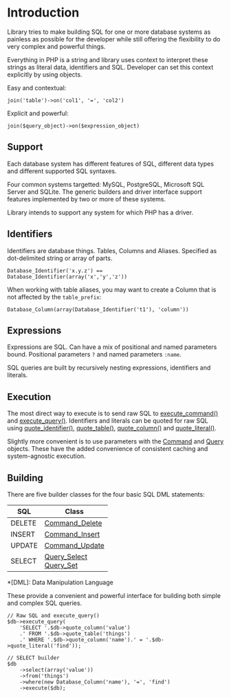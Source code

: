 # Introduction

Library tries to make building SQL for one or more database systems as painless as possible for the
developer while still offering the flexibility to do very complex and powerful things.

Everything in PHP is a string and library uses context to interpret these strings as literal data,
identifiers and SQL. Developer can set this context explicitly by using objects.

Easy and contextual:

    join('table')->on('col1', '=', 'col2')

Explicit and powerful:

    join($query_object)->on($expression_object)


## Support

Each database system has different features of SQL, different data types and different supported
SQL syntaxes.

Four common systems targetted: MySQL, PostgreSQL, Microsoft SQL Server and SQLite. The generic
builders and driver interface support features implemented by two or more of these systems.

Library intends to support any system for which PHP has a driver.


## Identifiers

Identifiers are database things. Tables, Columns and Aliases. Specified as dot-delimited string or
array of parts.

    Database_Identifier('x.y.z') == Database_Identifier(array('x','y','z'))

When working with table aliases, you may want to create a Column that is not affected by the
`table_prefix`:

    Database_Column(array(Database_Identifier('t1'), 'column'))


## Expressions

Expressions are SQL. Can have a mix of positional and named parameters bound. Positional parameters
`?` and named parameters `:name`.

SQL queries are built by recursively nesting expressions, identifiers and literals.


## Execution

The most direct way to execute is to send raw SQL to [execute_command()][] and [execute_query()][].
Identifiers and literals can be quoted for raw SQL using [quote_identifier()][], [quote_table()][],
[quote_column()][] and [quote_literal()][].

Slightly more convenient is to use parameters with the [Command][] and [Query][] objects. These
have the added convenience of consistent caching and system-agnostic execution.

[execute_command()]:    api/Database#execute_command
[execute_query()]:      api/Database#execute_query

[quote_identifier()]:   api/Database#quote_identifier
[quote_table()]:        api/Database#quote_table
[quote_column()]:       api/Database#quote_column
[quote_literal()]:      api/Database#quote_literal

[Command]:  api/Database_Command
[Query]:    api/Database_Query


## Building

There are five builder classes for the four basic SQL DML statements:

 SQL    | Class
 ---    | -----
 DELETE | [Command_Delete][]
 INSERT | [Command_Insert][]
 UPDATE | [Command_Update][]
 SELECT | [Query_Select][] <br /> [Query_Set][]

*[DML]: Data Manipulation Language

[Command_Delete]:   api/Database_Command_Delete
[Command_Insert]:   api/Database_Command_Insert
[Command_Update]:   api/Database_Command_Update
[Query_Select]:     api/Database_Query_Select
[Query_Set]:        api/Database_Query_Set

These provide a convenient and powerful interface for building both simple and complex SQL queries.

    // Raw SQL and execute_query()
    $db->execute_query(
        'SELECT '.$db->quote_column('value')
        .' FROM '.$db->quote_table('things')
        .' WHERE '.$db->quote_column('name').' = '.$db->quote_literal('find'));

    // SELECT builder
    $db
        ->select(array('value'))
        ->from('things')
        ->where(new Database_Column('name'), '=', 'find')
        ->execute($db);

